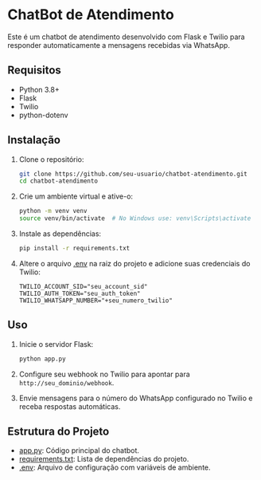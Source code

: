 # ChatBot de Atendimento

Este é um chatbot de atendimento desenvolvido com Flask e Twilio para responder automaticamente a mensagens recebidas via WhatsApp.

## Requisitos

- Python 3.8+
- Flask
- Twilio
- python-dotenv

## Instalação

1. Clone o repositório:
    ```sh
    git clone https://github.com/seu-usuario/chatbot-atendimento.git
    cd chatbot-atendimento
    ```

2. Crie um ambiente virtual e ative-o:
    ```sh
    python -m venv venv
    source venv/bin/activate  # No Windows use: venv\Scripts\activate
    ```

3. Instale as dependências:
    ```sh
    pip install -r requirements.txt
    ```

4. Altere o arquivo [.env](http://_vscodecontentref_/0) na raiz do projeto e adicione suas credenciais do Twilio:
    ```env
    TWILIO_ACCOUNT_SID="seu_account_sid"
    TWILIO_AUTH_TOKEN="seu_auth_token"
    TWILIO_WHATSAPP_NUMBER="+seu_numero_twilio"
    ```

## Uso

1. Inicie o servidor Flask:
    ```sh
    python app.py
    ```

2. Configure seu webhook no Twilio para apontar para `http://seu_dominio/webhook`.

3. Envie mensagens para o número do WhatsApp configurado no Twilio e receba respostas automáticas.

## Estrutura do Projeto

- [app.py](http://_vscodecontentref_/1): Código principal do chatbot.
- [requirements.txt](http://_vscodecontentref_/2): Lista de dependências do projeto.
- [.env](http://_vscodecontentref_/3): Arquivo de configuração com variáveis de ambiente.
